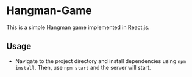 # Hangman-Game
This is a simple Hangman game implemented in React.js.

## Usage
- Navigate to the project directory and install dependencies using `npm install`. Then, use `npm start` and the server will start. 
